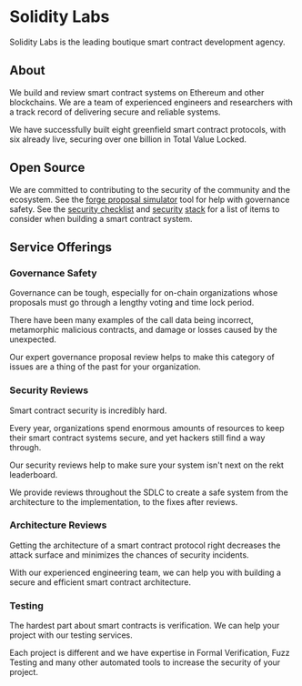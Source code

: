 # Solidity Labs

Solidity Labs is the leading boutique smart contract development agency.

## About

We build and review smart contract systems on Ethereum and other blockchains. We are a team of experienced engineers and researchers with a track record of delivering secure and reliable systems.

We have successfully built eight greenfield smart contract protocols, with six already live, securing over one billion in Total Value Locked.

## Open Source

We are committed to contributing to the security of the community and the ecosystem. See the [forge proposal simulator](https://github.com/solidity-labs-io/forge-proposal-simulator) tool for help with governance safety. See the [security checklist](https://github.com/solidity-labs-io/code-review-checklist) and [security](https://medium.com/@elliotfriedman3/a-security-stack-4aedd8617e8b) [stack](https://medium.com/@elliotfriedman3/a-security-stack-part-2-aaacbbf77346) for a list of items to consider when building a smart contract system.

## Service Offerings

### Governance Safety

Governance can be tough, especially for on-chain organizations whose proposals must go through a lengthy voting and time lock period.

There have been many examples of the call data being incorrect, metamorphic malicious contracts, and damage or losses caused by the unexpected.

Our expert governance proposal review helps to make this category of issues are a thing of the past for your organization.

### Security Reviews

Smart contract security is incredibly hard.

Every year, organizations spend enormous amounts of resources to keep their smart contract systems secure, and yet hackers still find a way through.

Our security reviews help to make sure your system isn't next on the rekt leaderboard.

We provide reviews throughout the SDLC to create a safe system from the architecture to the implementation, to the fixes after reviews.

### Architecture Reviews

Getting the architecture of a smart contract protocol right decreases the attack surface and minimizes the chances of security incidents.

With our experienced engineering team, we can help you with building a secure and efficient smart contract architecture.

### Testing

The hardest part about smart contracts is verification. We can help your project with our testing services.

Each project is different and we have expertise in Formal Verification, Fuzz Testing and many other automated tools to increase the security of your project.

